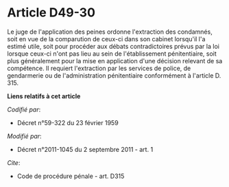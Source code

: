 # Article D49-30

Le juge de l'application des peines ordonne l'extraction des condamnés, soit en vue de la comparution de ceux-ci dans son
cabinet lorsqu'il l'a estimé utile, soit pour procéder aux débats contradictoires prévus par la loi lorsque ceux-ci n'ont pas
lieu au sein de l'établissement pénitentiaire, soit plus généralement pour la mise en application d'une décision relevant de
sa compétence. Il requiert l'extraction par les services de police, de gendarmerie ou de l'administration pénitentiaire
conformément à l'article D. 315.

**Liens relatifs à cet article**

_Codifié par_:

  - Décret n°59-322 du 23 février 1959

_Modifié par_:

  - Décret n°2011-1045 du 2 septembre 2011 - art. 1

_Cite_:

  - Code de procédure pénale - art. D315

